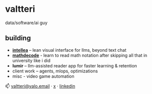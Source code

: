 # valtteri

data/software/ai guy

## building
- **[intellea](https://intellea.app)** – lean visual interface for llms, beyond text chat
- **[mathdecode](https://mathdecode.com)** - learn to read math notation after skipping all that in university like i did
- **lumir** – llm-assisted reader app for faster learning & retention
- client work – agents, mlops, optimizations
- misc - video game automation

📫 valtteri@valo.email · [x](https://x.com/ValtteriValo) · [linkedin](https://www.linkedin.com/in/valtteri-valo/)
